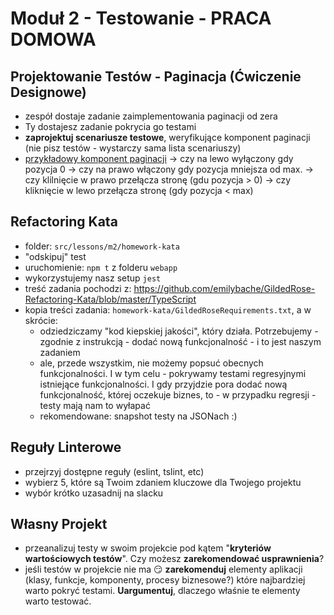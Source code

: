 # Moduł 2 - Testowanie - PRACA DOMOWA

## Projektowanie Testów - Paginacja (Ćwiczenie Designowe)

- zespół dostaje zadanie zaimplementowania paginacji od zera
- Ty dostajesz zadanie pokrycia go testami
- **zaprojektuj scenariusze testowe**, weryfikujące komponent paginacji (nie pisz testów - wystarczy sama lista scenariuszy)
- [przykładowy komponent paginacji](https://material-ui.com/components/pagination/)
-> czy na lewo wyłączony gdy pozycja 0
-> czy na prawo włączony gdy pozycja mniejsza od max.
-> czy klilnięcie w prawo przełącza stronę (gdu pozycja > 0)
-> czy kliknięcie w lewo przełącza stronę (gdy pozycja < max)


## Refactoring Kata

- folder: `src/lessons/m2/homework-kata`
- "odskipuj" test
- uruchomienie: `npm t` z folderu `webapp`
- wykorzystujemy nasz setup `jest`
- treść zadania pochodzi z: https://github.com/emilybache/GildedRose-Refactoring-Kata/blob/master/TypeScript
- kopia treści zadania: `homework-kata/GildedRoseRequirements.txt`, a w skrócie:
  - odziedziczamy "kod kiepskiej jakości", który działa. Potrzebujemy - zgodnie z instrukcją - dodać nową funkcjonalność - i to jest naszym zadaniem
  - ale, przede wszystkim, nie możemy popsuć obecnych funkcjonalności. I w tym celu - pokrywamy testami regresyjnymi istniejące funkcjonalności. I gdy przyjdzie pora dodać nową funkcjonalność, której oczekuje biznes, to - w przypadku regresji - testy mają nam to wyłapać
  - rekomendowane: snapshot testy na JSONach :)

## Reguły Linterowe

- przejrzyj dostępne reguły (eslint, tslint, etc)
- wybierz 5, które są Twoim zdaniem kluczowe dla Twojego projektu
- wybór krótko uzasadnij na slacku

## Własny Projekt

- przeanalizuj testy w swoim projekcie pod kątem "**kryteriów wartościowych testów**". Czy możesz **zarekomendować usprawnienia**?
- jeśli testów w projekcie nie ma 😏 **zarekomenduj** elementy aplikacji (klasy, funkcje, komponenty, procesy biznesowe?) które najbardziej warto pokryć testami. **Uargumentuj**, dlaczego właśnie te elementy warto testować.
